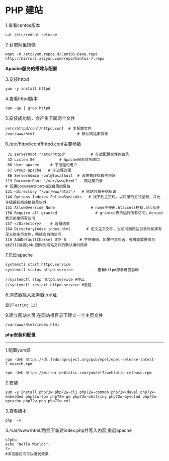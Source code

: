 # PHP 建站

1.查看centos版本

```
cat /etc/redhat-release
```

2.获取阿里镜像

```
wget -O /etc/yum.repos.d/CentOS-Base.repo http://mirrors.aliyun.com/repo/Centos-7.repo 
```

**Apache服务的搭建与配置**

3.安装httpd

```
yum -y install httpd
```

4.查看httpd版本

```
rpm -qa | grep httpd
```

5.安装成功后，会产生下面两个文件 

```
/etc/httpd/conf/httpd.conf  # 主配置文件
/var/www/html                   # 默认网站家目录
```

6./etc/httpd/conf/httpd.conf主要参数

```
 31 serverRoot "/etc/httpd"           # 存放配置文件的目录
 42 Listen 80           # Apache服务监听端口
 66 User apache     # 子进程的用户
 67 Group apache   # 子进程的组
 86 ServerAdmin root@localhost  # 设置管理员邮件地址
119 DocumentRoot "/var/www/html" --网站家目录
# 设置DocumentRoot指定目录的属性
131 <Directory "/var/www/html">   # 网站容器开始标识
144 Options Indexes FollowSymLinks   # 找不到主页时，以目录的方式呈现，并允许链接到网站根目录以外
151 AllowOverride None                # none不使用.htaccess控制,all允许
156 Require all granted                 # granted表示运行所有访问，denied表示拒绝所有访问
157 </Directory>    # 容器结束
164 DirectoryIndex index.html       # 定义主页文件，当访问到网站目录时如果有定义的主页文件，网站会自动访问
316 AddDefaultCharset UTF-8      # 字符编码，如果中文的话，有可能需要改为gb2312或者gbk,因你的网站文件的默认编码而异
```

7.启动apache

```
systemctl start httpd.service
systemctl status httpd.service         --查看httpd服务是否启动

//systemctl stop httpd.service #停止
//systemctl restart httpd.service #重启
```

8.浏览器输入服务器ip地址

```
显示Testing 123
```

9.建立网站主页,在网站根目录下建立一个主页文件 

```
/var/www/html/index.html
```

**php安装和配置**

----

1.配置yum源

```
rpm -Uvh https://dl.fedoraproject.org/pub/epel/epel-release-latest-7.noarch.rpm 

rpm -Uvh https://mirror.webtatic.com/yum/el7/webtatic-release.rpm
```

2.安装

```
yum -y install php72w php72w-cli php72w-common php72w-devel php72w-embedded php72w-fpm php72w-gd php72w-mbstring php72w-mysqlnd php72w-opcache php72w-pdo php72w-xml
```

3.查看版本

```
php  -v
```

4./var/www/html/路径下新建index.php并写入内容,重启apache

```
<?php
echo "Hello World!";
?>
#浏览器访问可以看到效果
```

